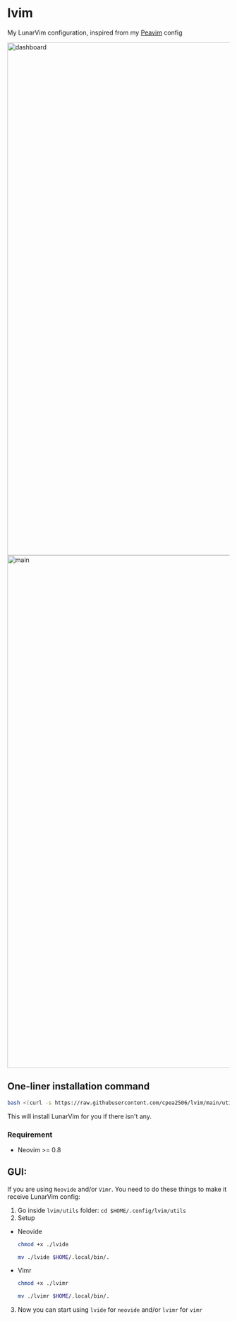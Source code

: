 # lvim

My LunarVim configuration, inspired from my [Peavim](https://github.com/cpea2506/peavim) config

<img width="1162" alt="dashboard" src="https://user-images.githubusercontent.com/42694704/204636689-8b57aeb1-b091-4246-a0cb-1452b98054b5.png">
<img width="1162" alt="main" src="https://user-images.githubusercontent.com/42694704/204637373-81dc7077-d255-40de-b015-f4b856868d23.png">


## One-liner installation command

```bash
bash <(curl -s https://raw.githubusercontent.com/cpea2506/lvim/main/utils/install.sh)
```

This will install LunarVim for you if there isn't any.

### Requirement

- Neovim >= 0.8

## GUI:

If you are using `Neovide` and/or `Vimr`. You need to do these things to make it receive LunarVim config:

1. Go inside `lvim/utils` folder: `cd $HOME/.config/lvim/utils`
2. Setup

- Neovide

  ```bash
  chmod +x ./lvide

  mv ./lvide $HOME/.local/bin/.
  ```

- Vimr

  ```bash
  chmod +x ./lvimr

  mv ./lvimr $HOME/.local/bin/.
  ```

3. Now you can start using `lvide` for `neovide` and/or `lvimr` for `vimr`
